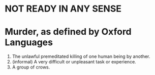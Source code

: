 # NOT READY IN ANY SENSE

# Murder, as defined by Oxford Languages
1.  The unlawful premeditated killing of one human being by another.
2.  (informal) A very difficult or unpleasant task or experience.
3.  A group of crows.
